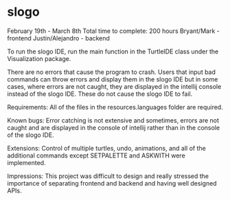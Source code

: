 # slogo

February 19th - March 8th 
Total time to complete: 200 hours 
Bryant/Mark - frontend 
Justin/Alejandro - backend 

To run the slogo IDE, run the main function in the TurtleIDE class under the Visualization package.

There are no errors that cause the program to crash. Users that input bad commands can throw errors and display them in the slogo IDE but in some cases, where errors are not caught, they are displayed in the intellij console instead of the slogo IDE. These do not cause the slogo IDE to fail. 

Requirements: All of the files in the resources.languages folder are required.

Known bugs: Error catching is not extensive and sometimes, errors are not caught and are displayed in the console of intellij rather than in the console of the slogo IDE.

Extensions: Control of multiple turtles, undo, animations, and all of the additional commands except SETPALETTE and ASKWITH were implemented.


Impressions: This project was difficult to design and really stressed the importance of separating frontend and backend and having well designed APIs.      
